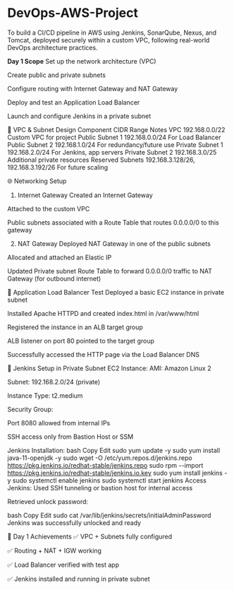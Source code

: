 # DevOps-AWS-Project
To build a CI/CD pipeline in AWS using Jenkins, SonarQube, Nexus, and Tomcat, deployed securely within a custom VPC, following real-world DevOps architecture practices.


**Day 1 Scope**
Set up the network architecture (VPC)

Create public and private subnets

Configure routing with Internet Gateway and NAT Gateway

Deploy and test an Application Load Balancer

Launch and configure Jenkins in a private subnet

📍 VPC & Subnet Design
Component	CIDR Range	Notes
VPC	192.168.0.0/22	Custom VPC for project
Public Subnet 1	192.168.0.0/24	For Load Balancer
Public Subnet 2	192.168.1.0/24	For redundancy/future use
Private Subnet 1	192.168.2.0/24	For Jenkins, app servers
Private Subnet 2	192.168.3.0/25	Additional private resources
Reserved Subnets	192.168.3.128/26, 192.168.3.192/26	For future scaling

🌐 Networking Setup
1. Internet Gateway
Created an Internet Gateway

Attached to the custom VPC

Public subnets associated with a Route Table that routes 0.0.0.0/0 to this gateway

2. NAT Gateway
Deployed NAT Gateway in one of the public subnets

Allocated and attached an Elastic IP

Updated Private subnet Route Table to forward 0.0.0.0/0 traffic to NAT Gateway (for outbound internet)

🧪 Application Load Balancer Test
Deployed a basic EC2 instance in private subnet

Installed Apache HTTPD and created index.html in /var/www/html

Registered the instance in an ALB target group

ALB listener on port 80 pointed to the target group

Successfully accessed the HTTP page via the Load Balancer DNS

🔧 Jenkins Setup in Private Subnet
EC2 Instance:
AMI: Amazon Linux 2

Subnet: 192.168.2.0/24 (private)

Instance Type: t2.medium

Security Group:

Port 8080 allowed from internal IPs

SSH access only from Bastion Host or SSM

Jenkins Installation:
bash
Copy
Edit
sudo yum update -y
sudo yum install java-11-openjdk -y
sudo wget -O /etc/yum.repos.d/jenkins.repo https://pkg.jenkins.io/redhat-stable/jenkins.repo
sudo rpm --import https://pkg.jenkins.io/redhat-stable/jenkins.io.key
sudo yum install jenkins -y
sudo systemctl enable jenkins
sudo systemctl start jenkins
Access Jenkins:
Used SSH tunneling or bastion host for internal access

Retrieved unlock password:

bash
Copy
Edit
sudo cat /var/lib/jenkins/secrets/initialAdminPassword
Jenkins was successfully unlocked and ready

🎯 Day 1 Achievements
✅ VPC + Subnets fully configured

✅ Routing + NAT + IGW working

✅ Load Balancer verified with test app

✅ Jenkins installed and running in private subnet


